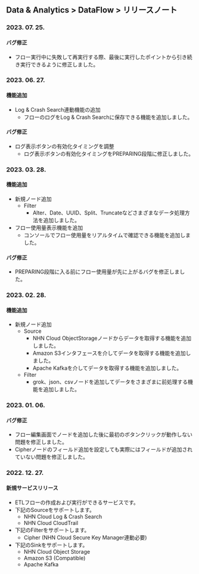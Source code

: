 ## Data & Analytics > DataFlow > リリースノート

### 2023. 07. 25.

#### バグ修正

* フロー実行中に失敗して再実行する際、最後に実行したポイントから引き続き実行できるように修正しました。

### 2023. 06. 27.
#### 機能追加
* Log & Crash Search連動機能の追加
  * フローのログをLog & Crash Searchに保存できる機能を追加しました。
#### バグ修正
* ログ表示ボタンの有効化タイミングを調整
  * ログ表示ボタンの有効化タイミングをPREPARING段階に修正しました。

### 2023. 03. 28.

#### 機能追加

* 新規ノード追加
    * Filter
        * Alter、Date、UUID、Split、Truncateなどさまざまなデータ処理方法を追加しました。
* フロー使用量表示機能を追加
    * コンソールでフロー使用量をリアルタイムで確認できる機能を追加しました。

#### バグ修正

* PREPARING段階に入る前にフロー使用量が先に上がるバグを修正しました。

### 2023. 02. 28.

#### 機能追加

* 新規ノード追加
    * Source
        * NHN Cloud ObjectStorageノードからデータを取得する機能を追加しました。
        * Amazon S3インタフェースを介してデータを取得する機能を追加しました。
        * Apache Kafkaを介してデータを取得する機能を追加しました。
    * Filter
        * grok、json、csvノードを追加してデータをさまざまに前処理する機能を追加しました。

### 2023. 01. 06.

#### バグ修正

* フロー編集画面でノードを追加した後に最初のボタンクリックが動作しない問題を修正しました。
* Cipherノードのフィールド追加を設定しても実際にはフィールドが追加されていない問題を修正しました。

### 2022. 12. 27.

#### 新規サービスリリース

* ETLフローの作成および実行ができるサービスです。
* 下記のSourceをサポートします。
    * NHN Cloud Log & Crash Search
    * NHN Cloud CloudTrail
* 下記のFilterをサポートします。
    * Cipher (NHN Cloud Secure Key Manager連動必要)
* 下記のSinkをサポートします。
    * NHN Cloud Object Storage
    * Amazon S3 (Compatible)
    * Apache Kafka
